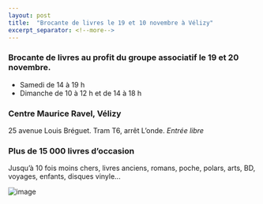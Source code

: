 ```yaml
---
layout: post
title:  "Brocante de livres le 19 et 10 novembre à Vélizy"
excerpt_separator: <!--more-->
---
```


### Brocante de livres au profit du groupe associatif le 19 et 20 novembre.

- Samedi de 14 à 19 h
- Dimanche de 10 à 12 h et de 14 à 18 h

### Centre Maurice Ravel, Vélizy

25 avenue Louis Bréguet. Tram T6, arrêt L’onde.
*Entrée libre*

### Plus de 15 000 livres d’occasion

Jusqu’à 10 fois moins chers, livres anciens, romans, poche, polars, arts, BD, voyages, enfants, disques vinyle...

![image]({{site.url}}/SiteAmnesty121/assets/images/brocante.jpeg)
